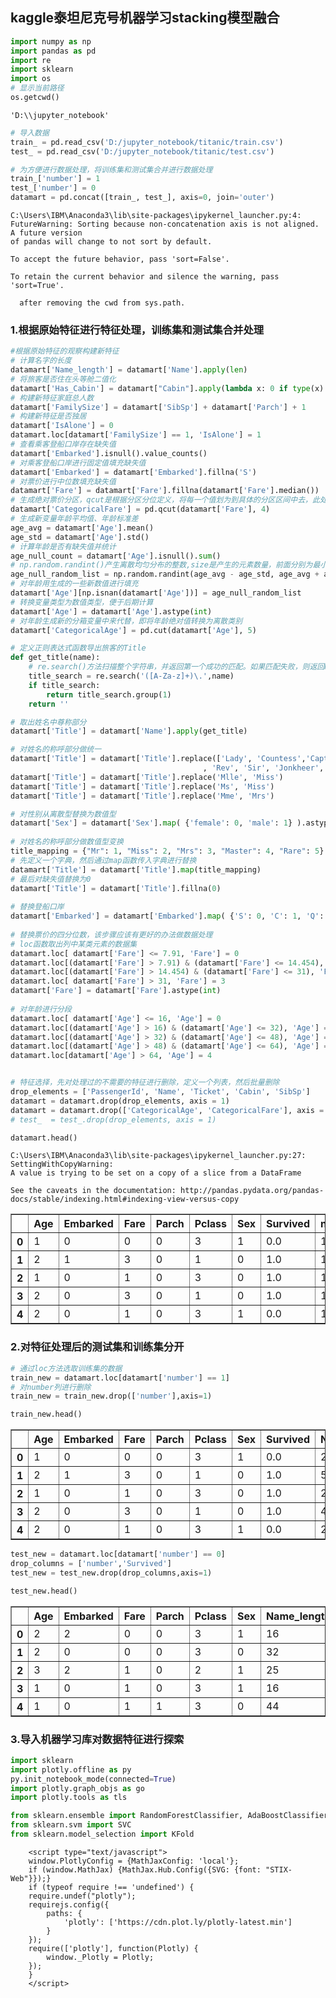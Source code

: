 
## kaggle泰坦尼克号机器学习stacking模型融合


```python
import numpy as np
import pandas as pd
import re 
import sklearn
import os
# 显示当前路径
os.getcwd()
```




    'D:\\jupyter_notebook'




```python
# 导入数据
train_ = pd.read_csv('D:/jupyter_notebook/titanic/train.csv')
test_ = pd.read_csv('D:/jupyter_notebook/titanic/test.csv')
```


```python
# 为方便进行数据处理，将训练集和测试集合并进行数据处理
train_['number'] = 1 
test_['number'] = 0
datamart = pd.concat([train_, test_], axis=0, join='outer')  
```

    C:\Users\IBM\Anaconda3\lib\site-packages\ipykernel_launcher.py:4: FutureWarning: Sorting because non-concatenation axis is not aligned. A future version
    of pandas will change to not sort by default.
    
    To accept the future behavior, pass 'sort=False'.
    
    To retain the current behavior and silence the warning, pass 'sort=True'.
    
      after removing the cwd from sys.path.
    

### 1.根据原始特征进行特征处理，训练集和测试集合并处理


```python
#根据原始特征的观察构建新特征
# 计算名字的长度
datamart['Name_length'] = datamart['Name'].apply(len)
# 将旅客是否住在头等舱二值化
datamart['Has_Cabin'] = datamart["Cabin"].apply(lambda x: 0 if type(x) == float else 1)
# 构建新特征家庭总人数
datamart['FamilySize'] = datamart['SibSp'] + datamart['Parch'] + 1
# 构建新特征是否独居
datamart['IsAlone'] = 0
datamart.loc[datamart['FamilySize'] == 1, 'IsAlone'] = 1
# 查看乘客登船口岸存在缺失值
datamart['Embarked'].isnull().value_counts() 
# 对乘客登船口岸进行固定值填充缺失值
datamart['Embarked'] = datamart['Embarked'].fillna('S')
# 对票价进行中位数填充缺失值
datamart['Fare'] = datamart['Fare'].fillna(datamart['Fare'].median())
# 生成绝对票价分区，qcut是根据分区分位定义，将每一个值划为到具体的分区区间中去，此处定义为四分位值
datamart['CategoricalFare'] = pd.qcut(datamart['Fare'], 4)
# 生成新变量年龄平均值、年龄标准差
age_avg = datamart['Age'].mean()
age_std = datamart['Age'].std()
# 计算年龄是否有缺失值并统计
age_null_count = datamart['Age'].isnull().sum()
# np.random.randint()产生离散均匀分布的整数,size是产生的元素数量，前面分别为最小值和最大值区间
age_null_random_list = np.random.randint(age_avg - age_std, age_avg + age_std, size=age_null_count)
# 对年龄用生成的一些新数值进行填充
datamart['Age'][np.isnan(datamart['Age'])] = age_null_random_list
# 转换变量类型为数值类型，便于后期计算
datamart['Age'] = datamart['Age'].astype(int)
# 对年龄生成新的分箱变量中来代替，即将年龄绝对值转换为离散类别
datamart['CategoricalAge'] = pd.cut(datamart['Age'], 5)

# 定义正则表达式函数导出旅客的Title
def get_title(name):
    # re.search()方法扫描整个字符串，并返回第一个成功的匹配。如果匹配失败，则返回None
    title_search = re.search('([A-Za-z]+)\.',name)
    if title_search:
        return title_search.group(1)
    return ''

# 取出姓名中尊称部分
datamart['Title'] = datamart['Name'].apply(get_title)

# 对姓名的称呼部分做统一
datamart['Title'] = datamart['Title'].replace(['Lady', 'Countess','Capt', 'Col','Don', 'Dr', 'Major'
                                           , 'Rev', 'Sir', 'Jonkheer', 'Dona'], 'Rare')
datamart['Title'] = datamart['Title'].replace('Mlle', 'Miss')
datamart['Title'] = datamart['Title'].replace('Ms', 'Miss')
datamart['Title'] = datamart['Title'].replace('Mme', 'Mrs')

# 对性别从离散型替换为数值型
datamart['Sex'] = datamart['Sex'].map( {'female': 0, 'male': 1} ).astype(int)
    
# 对姓名的称呼部分做数值型变换
title_mapping = {"Mr": 1, "Miss": 2, "Mrs": 3, "Master": 4, "Rare": 5}
# 先定义一个字典，然后通过map函数传入字典进行替换
datamart['Title'] = datamart['Title'].map(title_mapping)
# 最后对缺失值替换为0
datamart['Title'] = datamart['Title'].fillna(0)
    
# 替换登船口岸
datamart['Embarked'] = datamart['Embarked'].map( {'S': 0, 'C': 1, 'Q': 2} ).astype(int)
    
# 替换票价的四分位数，该步骤应该有更好的办法做数据处理
# loc函数取出列中某类元素的数据集
datamart.loc[ datamart['Fare'] <= 7.91, 'Fare'] = 0
datamart.loc[(datamart['Fare'] > 7.91) & (datamart['Fare'] <= 14.454), 'Fare'] = 1
datamart.loc[(datamart['Fare'] > 14.454) & (datamart['Fare'] <= 31), 'Fare']   = 2
datamart.loc[ datamart['Fare'] > 31, 'Fare'] = 3
datamart['Fare'] = datamart['Fare'].astype(int)
    
# 对年龄进行分段
datamart.loc[ datamart['Age'] <= 16, 'Age'] = 0
datamart.loc[(datamart['Age'] > 16) & (datamart['Age'] <= 32), 'Age'] = 1
datamart.loc[(datamart['Age'] > 32) & (datamart['Age'] <= 48), 'Age'] = 2
datamart.loc[(datamart['Age'] > 48) & (datamart['Age'] <= 64), 'Age'] = 3
datamart.loc[datamart['Age'] > 64, 'Age'] = 4


# 特征选择，先对处理过的不需要的特征进行删除，定义一个列表，然后批量删除
drop_elements = ['PassengerId', 'Name', 'Ticket', 'Cabin', 'SibSp']
datamart = datamart.drop(drop_elements, axis = 1)
datamart = datamart.drop(['CategoricalAge', 'CategoricalFare'], axis = 1)
# test_  = test_.drop(drop_elements, axis = 1)

datamart.head()
```

    C:\Users\IBM\Anaconda3\lib\site-packages\ipykernel_launcher.py:27: SettingWithCopyWarning: 
    A value is trying to be set on a copy of a slice from a DataFrame
    
    See the caveats in the documentation: http://pandas.pydata.org/pandas-docs/stable/indexing.html#indexing-view-versus-copy
    




<div>
<style scoped>
    .dataframe tbody tr th:only-of-type {
        vertical-align: middle;
    }

    .dataframe tbody tr th {
        vertical-align: top;
    }

    .dataframe thead th {
        text-align: right;
    }
</style>
<table border="1" class="dataframe">
  <thead>
    <tr style="text-align: right;">
      <th></th>
      <th>Age</th>
      <th>Embarked</th>
      <th>Fare</th>
      <th>Parch</th>
      <th>Pclass</th>
      <th>Sex</th>
      <th>Survived</th>
      <th>number</th>
      <th>Name_length</th>
      <th>Has_Cabin</th>
      <th>FamilySize</th>
      <th>IsAlone</th>
      <th>Title</th>
    </tr>
  </thead>
  <tbody>
    <tr>
      <th>0</th>
      <td>1</td>
      <td>0</td>
      <td>0</td>
      <td>0</td>
      <td>3</td>
      <td>1</td>
      <td>0.0</td>
      <td>1</td>
      <td>23</td>
      <td>0</td>
      <td>2</td>
      <td>0</td>
      <td>1</td>
    </tr>
    <tr>
      <th>1</th>
      <td>2</td>
      <td>1</td>
      <td>3</td>
      <td>0</td>
      <td>1</td>
      <td>0</td>
      <td>1.0</td>
      <td>1</td>
      <td>51</td>
      <td>1</td>
      <td>2</td>
      <td>0</td>
      <td>3</td>
    </tr>
    <tr>
      <th>2</th>
      <td>1</td>
      <td>0</td>
      <td>1</td>
      <td>0</td>
      <td>3</td>
      <td>0</td>
      <td>1.0</td>
      <td>1</td>
      <td>22</td>
      <td>0</td>
      <td>1</td>
      <td>1</td>
      <td>2</td>
    </tr>
    <tr>
      <th>3</th>
      <td>2</td>
      <td>0</td>
      <td>3</td>
      <td>0</td>
      <td>1</td>
      <td>0</td>
      <td>1.0</td>
      <td>1</td>
      <td>44</td>
      <td>1</td>
      <td>2</td>
      <td>0</td>
      <td>3</td>
    </tr>
    <tr>
      <th>4</th>
      <td>2</td>
      <td>0</td>
      <td>1</td>
      <td>0</td>
      <td>3</td>
      <td>1</td>
      <td>0.0</td>
      <td>1</td>
      <td>24</td>
      <td>0</td>
      <td>1</td>
      <td>1</td>
      <td>1</td>
    </tr>
  </tbody>
</table>
</div>



### 2.对特征处理后的测试集和训练集分开


```python
# 通过loc方法选取训练集的数据
train_new = datamart.loc[datamart['number'] == 1]
# 对number列进行删除
train_new = train_new.drop(['number'],axis=1)
```


```python
train_new.head()
```




<div>
<style scoped>
    .dataframe tbody tr th:only-of-type {
        vertical-align: middle;
    }

    .dataframe tbody tr th {
        vertical-align: top;
    }

    .dataframe thead th {
        text-align: right;
    }
</style>
<table border="1" class="dataframe">
  <thead>
    <tr style="text-align: right;">
      <th></th>
      <th>Age</th>
      <th>Embarked</th>
      <th>Fare</th>
      <th>Parch</th>
      <th>Pclass</th>
      <th>Sex</th>
      <th>Survived</th>
      <th>Name_length</th>
      <th>Has_Cabin</th>
      <th>FamilySize</th>
      <th>IsAlone</th>
      <th>Title</th>
    </tr>
  </thead>
  <tbody>
    <tr>
      <th>0</th>
      <td>1</td>
      <td>0</td>
      <td>0</td>
      <td>0</td>
      <td>3</td>
      <td>1</td>
      <td>0.0</td>
      <td>23</td>
      <td>0</td>
      <td>2</td>
      <td>0</td>
      <td>1</td>
    </tr>
    <tr>
      <th>1</th>
      <td>2</td>
      <td>1</td>
      <td>3</td>
      <td>0</td>
      <td>1</td>
      <td>0</td>
      <td>1.0</td>
      <td>51</td>
      <td>1</td>
      <td>2</td>
      <td>0</td>
      <td>3</td>
    </tr>
    <tr>
      <th>2</th>
      <td>1</td>
      <td>0</td>
      <td>1</td>
      <td>0</td>
      <td>3</td>
      <td>0</td>
      <td>1.0</td>
      <td>22</td>
      <td>0</td>
      <td>1</td>
      <td>1</td>
      <td>2</td>
    </tr>
    <tr>
      <th>3</th>
      <td>2</td>
      <td>0</td>
      <td>3</td>
      <td>0</td>
      <td>1</td>
      <td>0</td>
      <td>1.0</td>
      <td>44</td>
      <td>1</td>
      <td>2</td>
      <td>0</td>
      <td>3</td>
    </tr>
    <tr>
      <th>4</th>
      <td>2</td>
      <td>0</td>
      <td>1</td>
      <td>0</td>
      <td>3</td>
      <td>1</td>
      <td>0.0</td>
      <td>24</td>
      <td>0</td>
      <td>1</td>
      <td>1</td>
      <td>1</td>
    </tr>
  </tbody>
</table>
</div>




```python
test_new = datamart.loc[datamart['number'] == 0]
drop_columns = ['number','Survived']
test_new = test_new.drop(drop_columns,axis=1)
```


```python
test_new.head()
```




<div>
<style scoped>
    .dataframe tbody tr th:only-of-type {
        vertical-align: middle;
    }

    .dataframe tbody tr th {
        vertical-align: top;
    }

    .dataframe thead th {
        text-align: right;
    }
</style>
<table border="1" class="dataframe">
  <thead>
    <tr style="text-align: right;">
      <th></th>
      <th>Age</th>
      <th>Embarked</th>
      <th>Fare</th>
      <th>Parch</th>
      <th>Pclass</th>
      <th>Sex</th>
      <th>Name_length</th>
      <th>Has_Cabin</th>
      <th>FamilySize</th>
      <th>IsAlone</th>
      <th>Title</th>
    </tr>
  </thead>
  <tbody>
    <tr>
      <th>0</th>
      <td>2</td>
      <td>2</td>
      <td>0</td>
      <td>0</td>
      <td>3</td>
      <td>1</td>
      <td>16</td>
      <td>0</td>
      <td>1</td>
      <td>1</td>
      <td>1</td>
    </tr>
    <tr>
      <th>1</th>
      <td>2</td>
      <td>0</td>
      <td>0</td>
      <td>0</td>
      <td>3</td>
      <td>0</td>
      <td>32</td>
      <td>0</td>
      <td>2</td>
      <td>0</td>
      <td>3</td>
    </tr>
    <tr>
      <th>2</th>
      <td>3</td>
      <td>2</td>
      <td>1</td>
      <td>0</td>
      <td>2</td>
      <td>1</td>
      <td>25</td>
      <td>0</td>
      <td>1</td>
      <td>1</td>
      <td>1</td>
    </tr>
    <tr>
      <th>3</th>
      <td>1</td>
      <td>0</td>
      <td>1</td>
      <td>0</td>
      <td>3</td>
      <td>1</td>
      <td>16</td>
      <td>0</td>
      <td>1</td>
      <td>1</td>
      <td>1</td>
    </tr>
    <tr>
      <th>4</th>
      <td>1</td>
      <td>0</td>
      <td>1</td>
      <td>1</td>
      <td>3</td>
      <td>0</td>
      <td>44</td>
      <td>0</td>
      <td>3</td>
      <td>0</td>
      <td>3</td>
    </tr>
  </tbody>
</table>
</div>



### 3.导入机器学习库对数据特征进行探索


```python
import sklearn
import plotly.offline as py
py.init_notebook_mode(connected=True)
import plotly.graph_objs as go
import plotly.tools as tls

from sklearn.ensemble import RandomForestClassifier, AdaBoostClassifier, GradientBoostingClassifier, ExtraTreesClassifier
from sklearn.svm import SVC
from sklearn.model_selection import KFold
```


        <script type="text/javascript">
        window.PlotlyConfig = {MathJaxConfig: 'local'};
        if (window.MathJax) {MathJax.Hub.Config({SVG: {font: "STIX-Web"}});}
        if (typeof require !== 'undefined') {
        require.undef("plotly");
        requirejs.config({
            paths: {
                'plotly': ['https://cdn.plot.ly/plotly-latest.min']
            }
        });
        require(['plotly'], function(Plotly) {
            window._Plotly = Plotly;
        });
        }
        </script>
        



```python

```
